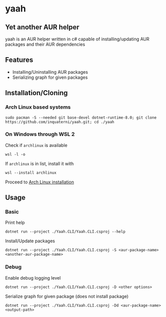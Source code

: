 # yaah
## Yet another AUR helper
yaah is an AUR helper written in c# capable of installing/updating AUR packages and their AUR dependencies
## Features
- Installing/Uninstalling AUR packages
- Serializing graph for given packages
## Installation/Cloning
### Arch Linux based systems
```shell
sudo pacman -S --needed git base-devel dotnet-runtime-8.0; git clone https://github.com/inquaterni/yaah.git; cd ./yaah
```
### On Windows through WSL 2
Check if `archlinux` is available
```shell
wsl -l -o
```
If `archlinux` is in list, install it with
```shell
wsl --install archlinux
```
Proceed to [Arch Linux installation](#arch-linux-based-systems)
## Usage
### Basic
Print help
```shell
dotnet run --project ./Yaah.CLI/Yaah.CLI.csproj --help
```
Install/Update packages
```shell
dotnet run --project ./Yaah.CLI/Yaah.CLI.csproj -S <aur-package-name> <another-aur-package-name>
```
### Debug
Enable debug logging level
```shell
dotnet run --project ./Yaah.CLI/Yaah.CLI.csproj -D <other options>
```
Serialize graph for given package (does not install package)
```shell
dotnet run --project ./Yaah.CLI/Yaah.CLI.csproj -Dd <aur-package-name> <output-path>
```

